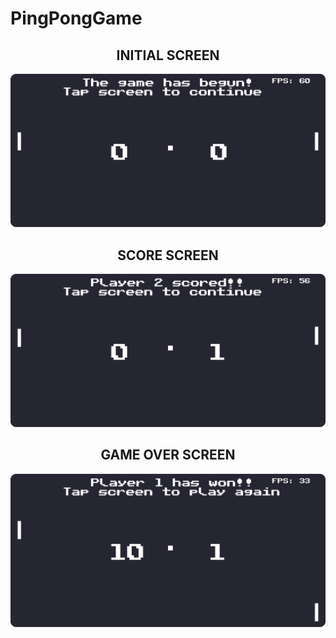 # PingPongGame

<h2 align="center">INITIAL SCREEN</h2>

![InitialScreen](images/InitialScreen.png)

<h2 align="center">SCORE SCREEN</h2>

![ScoreScreen](images/ScoreScreen.png)

<h2 align="center">GAME OVER SCREEN</h2>

![GameOverScreen](images/GameOverScreen.png)



